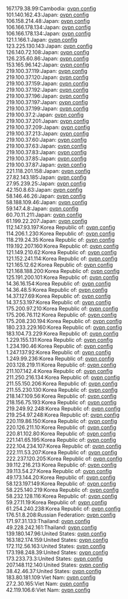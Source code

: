 167.179.38.99:Cambodia: [ovpn config](vpn/167_179_38_99.ovpn)  
101.140.162.43:Japan: [ovpn config](vpn/101_140_162_43.ovpn)  
106.158.214.48:Japan: [ovpn config](vpn/106_158_214_48.ovpn)  
106.166.178.134:Japan: [ovpn config](vpn/106_166_178_134.ovpn)  
106.166.178.134:Japan: [ovpn config](vpn/106_166_178_134.ovpn)  
121.1.166.1:Japan: [ovpn config](vpn/121_1_166_1.ovpn)  
123.225.130.143:Japan: [ovpn config](vpn/123_225_130_143.ovpn)  
126.140.72.108:Japan: [ovpn config](vpn/126_140_72_108.ovpn)  
126.235.60.86:Japan: [ovpn config](vpn/126_235_60_86.ovpn)  
153.165.96.142:Japan: [ovpn config](vpn/153_165_96_142.ovpn)  
219.100.37.119:Japan: [ovpn config](vpn/219_100_37_119.ovpn)  
219.100.37.120:Japan: [ovpn config](vpn/219_100_37_120.ovpn)  
219.100.37.159:Japan: [ovpn config](vpn/219_100_37_159.ovpn)  
219.100.37.192:Japan: [ovpn config](vpn/219_100_37_192.ovpn)  
219.100.37.196:Japan: [ovpn config](vpn/219_100_37_196.ovpn)  
219.100.37.197:Japan: [ovpn config](vpn/219_100_37_197.ovpn)  
219.100.37.199:Japan: [ovpn config](vpn/219_100_37_199.ovpn)  
219.100.37.2:Japan: [ovpn config](vpn/219_100_37_2.ovpn)  
219.100.37.201:Japan: [ovpn config](vpn/219_100_37_201.ovpn)  
219.100.37.209:Japan: [ovpn config](vpn/219_100_37_209.ovpn)  
219.100.37.213:Japan: [ovpn config](vpn/219_100_37_213.ovpn)  
219.100.37.60:Japan: [ovpn config](vpn/219_100_37_60.ovpn)  
219.100.37.63:Japan: [ovpn config](vpn/219_100_37_63.ovpn)  
219.100.37.83:Japan: [ovpn config](vpn/219_100_37_83.ovpn)  
219.100.37.85:Japan: [ovpn config](vpn/219_100_37_85.ovpn)  
219.100.37.87:Japan: [ovpn config](vpn/219_100_37_87.ovpn)  
221.118.201.158:Japan: [ovpn config](vpn/221_118_201_158.ovpn)  
27.82.143.185:Japan: [ovpn config](vpn/27_82_143_185.ovpn)  
27.95.239.25:Japan: [ovpn config](vpn/27_95_239_25.ovpn)  
42.150.8.63:Japan: [ovpn config](vpn/42_150_8_63.ovpn)  
58.146.46.26:Japan: [ovpn config](vpn/58_146_46_26.ovpn)  
58.188.109.46:Japan: [ovpn config](vpn/58_188_109_46.ovpn)  
59.147.4.8:Japan: [ovpn config](vpn/59_147_4_8.ovpn)  
60.70.11.211:Japan: [ovpn config](vpn/60_70_11_211.ovpn)  
61.199.22.207:Japan: [ovpn config](vpn/61_199_22_207.ovpn)  
112.147.93.197:Korea Republic of: [ovpn config](vpn/112_147_93_197.ovpn)  
114.206.1.230:Korea Republic of: [ovpn config](vpn/114_206_1_230.ovpn)  
118.219.24.35:Korea Republic of: [ovpn config](vpn/118_219_24_35.ovpn)  
119.192.207.160:Korea Republic of: [ovpn config](vpn/119_192_207_160.ovpn)  
121.149.210.62:Korea Republic of: [ovpn config](vpn/121_149_210_62.ovpn)  
121.152.241.114:Korea Republic of: [ovpn config](vpn/121_152_241_114.ovpn)  
121.165.12.62:Korea Republic of: [ovpn config](vpn/121_165_12_62.ovpn)  
121.168.188.200:Korea Republic of: [ovpn config](vpn/121_168_188_200.ovpn)  
125.191.200.101:Korea Republic of: [ovpn config](vpn/125_191_200_101.ovpn)  
14.36.16.154:Korea Republic of: [ovpn config](vpn/14_36_16_154.ovpn)  
14.36.48.5:Korea Republic of: [ovpn config](vpn/14_36_48_5.ovpn)  
14.37.127.69:Korea Republic of: [ovpn config](vpn/14_37_127_69.ovpn)  
14.37.53.197:Korea Republic of: [ovpn config](vpn/14_37_53_197.ovpn)  
175.200.97.210:Korea Republic of: [ovpn config](vpn/175_200_97_210.ovpn)  
175.206.76.112:Korea Republic of: [ovpn config](vpn/175_206_76_112.ovpn)  
175.208.230.194:Korea Republic of: [ovpn config](vpn/175_208_230_194.ovpn)  
180.233.229.160:Korea Republic of: [ovpn config](vpn/180_233_229_160.ovpn)  
183.104.73.229:Korea Republic of: [ovpn config](vpn/183_104_73_229.ovpn)  
1.229.155.131:Korea Republic of: [ovpn config](vpn/1_229_155_131.ovpn)  
1.234.190.46:Korea Republic of: [ovpn config](vpn/1_234_190_46.ovpn)  
1.247.137.92:Korea Republic of: [ovpn config](vpn/1_247_137_92.ovpn)  
1.249.99.236:Korea Republic of: [ovpn config](vpn/1_249_99_236.ovpn)  
203.128.219.11:Korea Republic of: [ovpn config](vpn/203_128_219_11.ovpn)  
211.107.142.4:Korea Republic of: [ovpn config](vpn/211_107_142_4.ovpn)  
211.250.216.134:Korea Republic of: [ovpn config](vpn/211_250_216_134.ovpn)  
211.55.150.206:Korea Republic of: [ovpn config](vpn/211_55_150_206.ovpn)  
211.55.230.130:Korea Republic of: [ovpn config](vpn/211_55_230_130.ovpn)  
218.147.109.56:Korea Republic of: [ovpn config](vpn/218_147_109_56.ovpn)  
218.156.75.193:Korea Republic of: [ovpn config](vpn/218_156_75_193.ovpn)  
219.249.92.248:Korea Republic of: [ovpn config](vpn/219_249_92_248.ovpn)  
219.254.97.248:Korea Republic of: [ovpn config](vpn/219_254_97_248.ovpn)  
220.119.86.150:Korea Republic of: [ovpn config](vpn/220_119_86_150.ovpn)  
220.126.211.10:Korea Republic of: [ovpn config](vpn/220_126_211_10.ovpn)  
220.81.102.80:Korea Republic of: [ovpn config](vpn/220_81_102_80.ovpn)  
221.141.65.195:Korea Republic of: [ovpn config](vpn/221_141_65_195.ovpn)  
222.104.234.107:Korea Republic of: [ovpn config](vpn/222_104_234_107.ovpn)  
222.111.53.207:Korea Republic of: [ovpn config](vpn/222_111_53_207.ovpn)  
222.237.120.205:Korea Republic of: [ovpn config](vpn/222_237_120_205.ovpn)  
39.112.216.213:Korea Republic of: [ovpn config](vpn/39_112_216_213.ovpn)  
39.113.54.27:Korea Republic of: [ovpn config](vpn/39_113_54_27.ovpn)  
49.173.144.20:Korea Republic of: [ovpn config](vpn/49_173_144_20.ovpn)  
58.123.197.149:Korea Republic of: [ovpn config](vpn/58_123_197_149.ovpn)  
58.225.140.219:Korea Republic of: [ovpn config](vpn/58_225_140_219.ovpn)  
58.232.128.116:Korea Republic of: [ovpn config](vpn/58_232_128_116.ovpn)  
59.27.11.19:Korea Republic of: [ovpn config](vpn/59_27_11_19.ovpn)  
61.254.240.238:Korea Republic of: [ovpn config](vpn/61_254_240_238.ovpn)  
176.51.8.208:Russian Federation: [ovpn config](vpn/176_51_8_208.ovpn)  
171.97.31.133:Thailand: [ovpn config](vpn/171_97_31_133.ovpn)  
49.228.242.161:Thailand: [ovpn config](vpn/49_228_242_161.ovpn)  
139.180.147.96:United States: [ovpn config](vpn/139_180_147_96.ovpn)  
163.182.174.159:United States: [ovpn config](vpn/163_182_174_159.ovpn)  
172.112.56.163:United States: [ovpn config](vpn/172_112_56_163.ovpn)  
173.198.248.39:United States: [ovpn config](vpn/173_198_248_39.ovpn)  
173.233.73.3:United States: [ovpn config](vpn/173_233_73_3.ovpn)  
207.148.112.140:United States: [ovpn config](vpn/207_148_112_140.ovpn)  
38.42.46.37:United States: [ovpn config](vpn/38_42_46_37.ovpn)  
183.80.181.109:Viet Nam: [ovpn config](vpn/183_80_181_109.ovpn)  
27.2.30.165:Viet Nam: [ovpn config](vpn/27_2_30_165.ovpn)  
42.119.106.6:Viet Nam: [ovpn config](vpn/42_119_106_6.ovpn)  
